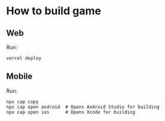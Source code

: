 # How to build game
## Web
Run:
```
vercel deploy
```

## Mobile
Run:
```
npx cap copy
npx cap open android  # Opens Android Studio for building
npx cap open ios      # Opens Xcode for building
```